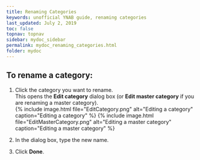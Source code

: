 ```yaml
---
title: Renaming Categories
keywords: unofficial YNAB guide, renaming categories
last_updated: July 2, 2019
toc: false
topnav: topnav
sidebar: mydoc_sidebar
permalink: mydoc_renaming_categories.html
folder: mydoc
---
```


## To rename a category:
1.  Click the category you want to rename.
<br/>This opens the **Edit category** dialog box (or **Edit master category** if you are renaming a master category).<br/>
    {% include image.html file="EditCategory.png" alt="Editing a category" caption="Editing a category" %}
    {% include image.html file="EditMasterCategory.png" alt="Editing a master category" caption="Editing a master category" %}

2.  In the dialog box, type the new name.
3.  Click **Done**.
